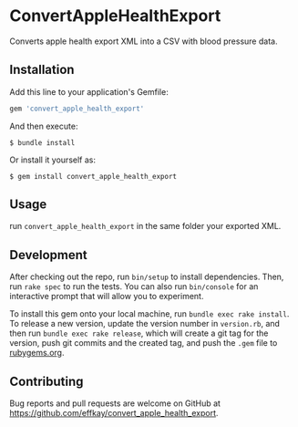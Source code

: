 # ConvertAppleHealthExport

Converts apple health export XML into a CSV with blood pressure data.

## Installation

Add this line to your application's Gemfile:

```ruby
gem 'convert_apple_health_export'
```

And then execute:

    $ bundle install

Or install it yourself as:

    $ gem install convert_apple_health_export

## Usage

run `convert_apple_health_export` in the same folder your exported XML.


## Development

After checking out the repo, run `bin/setup` to install dependencies. Then, run `rake spec` to run the tests. You can also run `bin/console` for an interactive prompt that will allow you to experiment.

To install this gem onto your local machine, run `bundle exec rake install`. To release a new version, update the version number in `version.rb`, and then run `bundle exec rake release`, which will create a git tag for the version, push git commits and the created tag, and push the `.gem` file to [rubygems.org](https://rubygems.org).

## Contributing

Bug reports and pull requests are welcome on GitHub at https://github.com/effkay/convert_apple_health_export.
